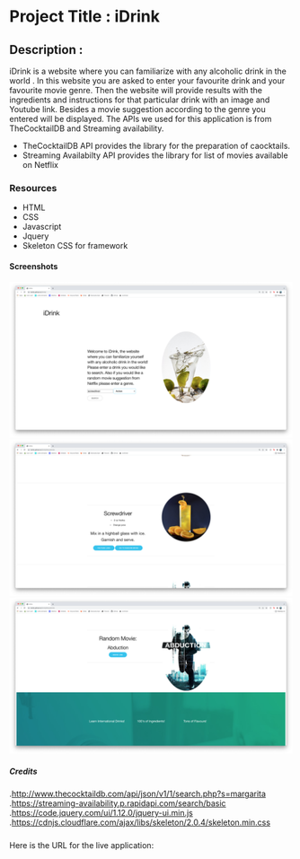 # Project Title : iDrink
## Description :
iDrink is a website where you can familiarize with any alcoholic drink in the world .
In this website you are asked to enter your  favourite drink and   your favourite movie genre. 
Then the website will provide results with the ingredients and instructions for that particular  drink with an image and  Youtube link. 
Besides a movie suggestion according to the  genre you entered will be displayed. 
The APIs we used for this application is from TheCocktailDB and Streaming availability.
* TheCocktailDB API provides the library for the preparation of caocktails.
* Streaming Availabilty API provides the library for list of movies available   on Netflix
 


### Resources
* HTML
* CSS
* Javascript
* Jquery
* Skeleton CSS for framework

#### Screenshots
![](images/sc1.png)
![](images/sc2.png)
![](images/sc3.png)

##### Credits
.http://www.thecocktaildb.com/api/json/v1/1/search.php?s=margarita
.https://streaming-availability.p.rapidapi.com/search/basic
.https://code.jquery.com/ui/1.12.0/jquery-ui.min.js
.https://cdnjs.cloudflare.com/ajax/libs/skeleton/2.0.4/skeleton.min.css
 
 #####
 Here is the URL for the live application: 





